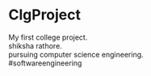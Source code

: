# ClgProject
My first college project.
<br>
shiksha rathore.
<br>
pursuing computer science engineering.
<br>
#softwareengineering
